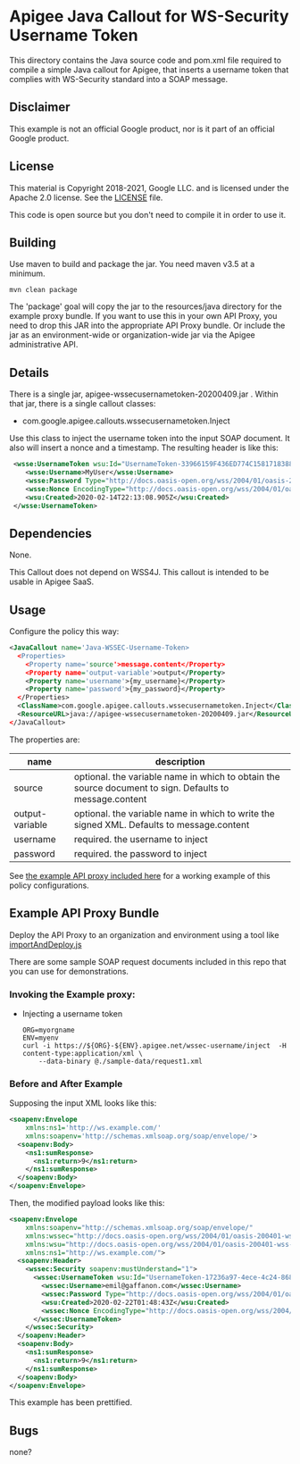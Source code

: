 # Apigee Java Callout for WS-Security Username Token

This directory contains the Java source code and pom.xml file required
to compile a simple Java callout for Apigee, that inserts a
username token that complies with WS-Security standard into a SOAP message.

## Disclaimer

This example is not an official Google product, nor is it part of an official Google product.

## License

This material is Copyright 2018-2021, Google LLC.
and is licensed under the Apache 2.0 license. See the [LICENSE](LICENSE) file.

This code is open source but you don't need to compile it in order to use it.

## Building

Use maven to build and package the jar. You need maven v3.5 at a minimum.

```
mvn clean package
```

The 'package' goal will copy the jar to the resources/java directory for the
example proxy bundle. If you want to use this in your own API Proxy, you need
to drop this JAR into the appropriate API Proxy bundle. Or include the jar as an
environment-wide or organization-wide jar via the Apigee administrative API.


## Details

There is a single jar, apigee-wssecusernametoken-20200409.jar . Within that jar,
there is a single callout classes:

* com.google.apigee.callouts.wssecusernametoken.Inject

Use this class to inject the username  token into the input SOAP document.
It also will insert a nonce and a timestamp.  The resulting header is like this: 

```xml
 <wsse:UsernameToken wsu:Id="UsernameToken-33966159F436ED774C158171838890544">
    <wsse:Username>MyUser</wsse:Username>
    <wsse:Password Type="http://docs.oasis-open.org/wss/2004/01/oasis-200401-wss-username-token-profile-1.0#PasswordText">MyPassword</wsse:Password>
    <wsse:Nonce EncodingType="http://docs.oasis-open.org/wss/2004/01/oasis-200401-wss-soap-message-security-1.0#Base64Binary">ID79BmTDQ5z2hLt4MQQ8RQ==</wsse:Nonce>
    <wsu:Created>2020-02-14T22:13:08.905Z</wsu:Created>
 </wsse:UsernameToken>
```

## Dependencies

None.

This Callout does not depend on WSS4J.  This callout is intended to be
usable in Apigee SaaS.

## Usage

Configure the policy this way:

```xml
<JavaCallout name='Java-WSSEC-Username-Token>
  <Properties>
    <Property name='source'>message.content</Property>
    <Property name='output-variable'>output</Property>
    <Property name='username'>{my_username}</Property>
    <Property name='password'>{my_password}</Property>
  </Properties>
  <ClassName>com.google.apigee.callouts.wssecusernametoken.Inject</ClassName>
  <ResourceURL>java://apigee-wssecusernametoken-20200409.jar</ResourceURL>
</JavaCallout>
```

The properties are:

| name                 | description |
| -------------------- | ------------ |
| source               | optional. the variable name in which to obtain the source document to sign. Defaults to message.content |
| output-variable      | optional. the variable name in which to write the signed XML. Defaults to message.content |
| username             | required. the username to inject |
| password             | required. the password to inject |


See [the example API proxy included here](./bundle) for a working example of this policy configurations.


## Example API Proxy Bundle

Deploy the API Proxy to an organization and environment using a tool like [importAndDeploy.js](https://github.com/DinoChiesa/apigee-edge-js/blob/master/examples/importAndDeploy.js)

There are some sample SOAP request documents included in this repo that you can use for demonstrations.

### Invoking the Example proxy:

* Injecting a username token

   ```
   ORG=myorgname
   ENV=myenv
   curl -i https://${ORG}-${ENV}.apigee.net/wssec-username/inject  -H content-type:application/xml \
       --data-binary @./sample-data/request1.xml
   ```

### Before and After Example

Supposing the input XML looks like this:

```xml
<soapenv:Envelope
    xmlns:ns1='http://ws.example.com/'
    xmlns:soapenv='http://schemas.xmlsoap.org/soap/envelope/'>
  <soapenv:Body>
    <ns1:sumResponse>
      <ns1:return>9</ns1:return>
    </ns1:sumResponse>
  </soapenv:Body>
</soapenv:Envelope>
```

Then, 
the modified payload looks like this:

```xml
<soapenv:Envelope 
    xmlns:soapenv="http://schemas.xmlsoap.org/soap/envelope/" 
    xmlns:wssec="http://docs.oasis-open.org/wss/2004/01/oasis-200401-wss-wssecurity-secext-1.0.xsd" 
    xmlns:wsu="http://docs.oasis-open.org/wss/2004/01/oasis-200401-wss-wssecurity-utility-1.0.xsd" 
    xmlns:ns1="http://ws.example.com/">
  <soapenv:Header>
    <wssec:Security soapenv:mustUnderstand="1">
      <wssec:UsernameToken wsu:Id="UsernameToken-17236a97-4ece-4c24-868f-5e23a3866444">
        <wssec:Username>emil@gaffanon.com</wssec:Username>
        <wssec:Password Type="http://docs.oasis-open.org/wss/2004/01/oasis-200401-wss-username-token-profile-1.0#PasswordText">my_secret_password!</wssec:Password>
        <wsu:Created>2020-02-22T01:48:43Z</wsu:Created>
        <wssec:Nonce EncodingType="http://docs.oasis-open.org/wss/2004/01/oasis-200401-wss-soap-message-security-1.0#Base64Binary">+GYBJvPvSFHxZRdH3G8Rxe+LKWs=</wssec:Nonce>
      </wssec:UsernameToken>
    </wssec:Security>
  </soapenv:Header>
  <soapenv:Body>
    <ns1:sumResponse>
      <ns1:return>9</ns1:return>
    </ns1:sumResponse>
  </soapenv:Body>
</soapenv:Envelope>
```

This example has been prettified. 


## Bugs

none?
